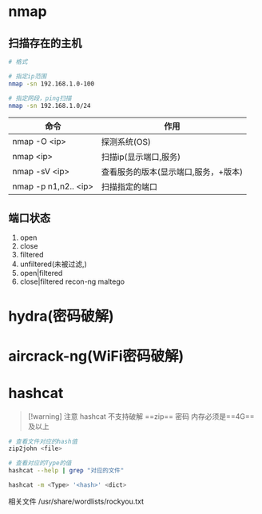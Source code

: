 # nmap
## 扫描存在的主机
```bash
# 格式

# 指定ip范围
nmap -sn 192.168.1.0-100

# 指定网段，ping扫描
nmap -sn 192.168.1.0/24
```

| 命令                    | 作用                   |
| --------------------- | -------------------- |
| nmap -O \<ip>         | 探测系统(OS)             |
| nmap \<ip>            | 扫描ip(显示端口,服务)        |
| nmap -sV \<ip>        | 查看服务的版本(显示端口,服务，+版本) |
| nmap -p n1,n2.. \<ip> | 扫描指定的端口              |
## 端口状态
1. open
2. close
3. filtered
4. unfiltered(未被过滤,)
5. open|filtered
6. close|filtered
recon-ng
maltego

# hydra(密码破解)

# aircrack-ng(WiFi密码破解)


# hashcat
> [!warning] 注意
> hashcat 不支持破解 ==zip== 密码
> 内存必须是==4G==及以上
```bash
# 查看文件对应的hash值
zip2john <file>

# 查看对应的Type的值
hashcat --help | grep "对应的文件"

hashcat -m <Type> '<hash>' <dict>
```

相关文件
/usr/share/wordlists/rockyou.txt
